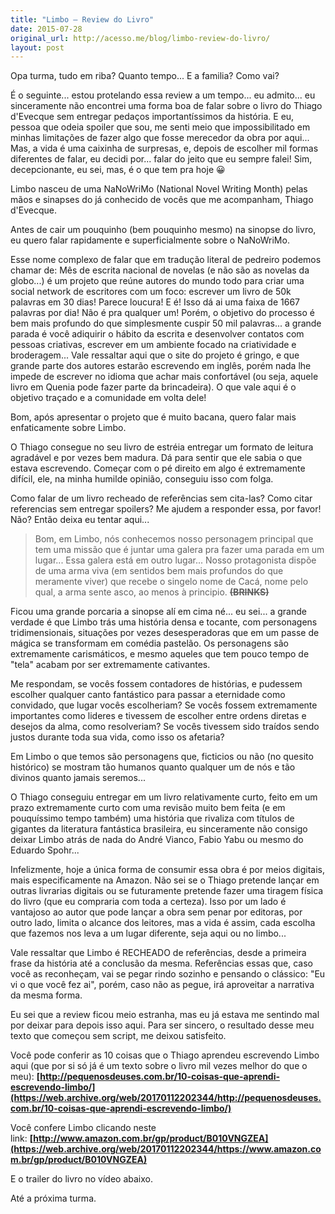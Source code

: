 ```yaml
---
title: "Limbo – Review do Livro"
date: 2015-07-28
original_url: http://acesso.me/blog/limbo-review-do-livro/
layout: post
---
```


Opa turma, tudo em riba? Quanto tempo... E a familia? Como vai?

É o seguinte... estou protelando essa review a um tempo... eu admito... eu sinceramente não encontrei uma forma boa de falar sobre o livro do Thiago d'Evecque sem entregar pedaços importantíssimos da história. E eu, pessoa que odeia spoiler que sou, me senti meio que impossibilitado em minhas limitações de fazer algo que fosse merecedor da obra por aqui... Mas, a vida é uma caixinha de surpresas, e, depois de escolher mil formas diferentes de falar, eu decidi por... falar do jeito que eu sempre falei! Sim, decepcionante, eu sei, mas, é o que tem pra hoje 😀

Limbo nasceu de uma NaNoWriMo (National Novel Writing Month) pelas mãos e sinapses do já conhecido de vocês que me acompanham, Thiago d'Evecque.

Antes de cair um pouquinho (bem pouquinho mesmo) na sinopse do livro, eu quero falar rapidamente e superficialmente sobre o NaNoWriMo.

Esse nome complexo de falar que em tradução literal de pedreiro podemos chamar de: Mês de escrita nacional de novelas (e não são as novelas da globo...) é um projeto que reúne autores do mundo todo para criar uma social network de escritores com um foco: escrever um livro de 50k palavras em 30 dias! Parece loucura! E é! Isso dá ai uma faixa de 1667 palavras por dia! Não é pra qualquer um! Porém, o objetivo do processo é bem mais profundo do que simplesmente cuspir 50 mil palavras... a grande parada é você adiquirir o hábito da escrita e desenvolver contatos com pessoas criativas, escrever em um ambiente focado na criatividade e broderagem...
Vale ressaltar aqui que o site do projeto é gringo, e que grande parte dos autores estarão escrevendo em inglês, porém nada lhe impede de escrever no idioma que achar mais confortável (ou seja, aquele livro em Quenia pode fazer parte da brincadeira). O que vale aqui é o objetivo traçado e a comunidade em volta dele!

Bom, após apresentar o projeto que é muito bacana, quero falar mais enfaticamente sobre Limbo.

O Thiago consegue no seu livro de estréia entregar um formato de leitura agradável e por vezes bem madura. Dá para sentir que ele sabia o que estava escrevendo. Começar com o pé direito em algo é extremamente difícil, ele, na minha humilde opinião, conseguiu isso com folga.

Como falar de um livro recheado de referências sem cita-las? Como citar referencias sem entregar spoilers? Me ajudem a responder essa, por favor!
Não? Então deixa eu tentar aqui...

> Bom, em Limbo, nós conhecemos nosso personagem principal que tem uma missão que é juntar uma galera pra fazer uma parada em um lugar... Essa galera está em outro lugar... Nosso protagonista dispõe de uma arma viva (em sentidos bem mais profundos do que meramente viver) que recebe o singelo nome de Cacá, nome pelo qual, a arma sente asco, ao menos à principio. **~~(BRINKS)~~**

Ficou uma grande porcaria a sinopse alí em cima né... eu sei... a grande verdade é que Limbo trás uma história densa e tocante, com personagens tridimensionais, situações por vezes desesperadoras que em um passe de mágica se transformam em comédia pastelão. Os personagens são extremamente carismáticos, e mesmo aqueles que tem pouco tempo
de "tela" acabam por ser extremamente cativantes.

Me respondam, se vocês fossem contadores de histórias, e pudessem escolher qualquer canto fantástico para passar a eternidade como convidado, que lugar vocês escolheriam?
Se vocês fossem extremamente importantes como lideres e tivessem de escolher entre ordens diretas e desejos da alma, como resolveriam?
Se vocês tivessem sido traídos sendo justos durante toda sua vida, como isso os afetaria?

Em Limbo o que temos são personagens que, ficticios ou não (no quesito histórico) se mostram tão humanos quanto qualquer um de nós e tão divinos quanto jamais seremos...

O Thiago conseguiu entregar em um livro relativamente curto, feito em um prazo extremamente curto com uma revisão muito bem feita (e em pouquíssimo tempo também) uma história que rivaliza com títulos de gigantes da literatura fantástica brasileira, eu sinceramente não consigo deixar Limbo atrás de nada do André Vianco, Fabio Yabu ou mesmo do Eduardo Spohr...

Infelizmente, hoje a única forma de consumir essa obra é por meios digitais, mais especificamente na Amazon. Não sei se o Thiago pretende lançar em outras livrarias digitais ou se futuramente pretende fazer uma tiragem física do livro (que eu compraria com toda a certeza). Isso por um lado é vantajoso ao autor que pode lançar a obra sem penar por editoras, por outro lado, limita o alcance dos leitores, mas a vida é assim, cada escolha que fazemos nos leva a um lugar diferente, seja aqui ou no limbo...

Vale ressaltar que Limbo é RECHEADO de referências, desde a primeira frase da história até a conclusão da mesma. Referências essas que, caso você as reconheçam, vai se pegar rindo sozinho e pensando o clássico: "Eu vi o que você fez ai", porém, caso não as pegue, irá aproveitar a narrativa da mesma forma.

Eu sei que a review ficou meio estranha, mas eu já estava me sentindo mal por deixar para depois isso aqui. Para ser sincero, o resultado desse meu texto que começou sem script, me deixou satisfeito.

Você pode conferir as 10 coisas que o Thiago aprendeu escrevendo Limbo aqui (que por si só já é um texto sobre o livro mil vezes melhor do que o meu): **[http://pequenosdeuses.com.br/10-coisas-que-aprendi-escrevendo-limbo/](https://web.archive.org/web/20170112202344/http://pequenosdeuses.com.br/10-coisas-que-aprendi-escrevendo-limbo/)**

Você confere Limbo clicando neste link: **[http://www.amazon.com.br/gp/product/B010VNGZEA](https://web.archive.org/web/20170112202344/https://www.amazon.com.br/gp/product/B010VNGZEA)**

E o trailer do livro no vídeo abaixo.

Até a próxima turma.